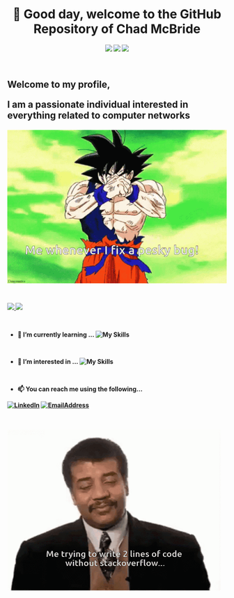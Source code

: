 <h1 align="center">👋 Good day, welcome to the GitHub Repository of <b>Chad McBride<b></h1>
<p align="center">
  <img src="https://img.shields.io/badge/Theoretically-Skeptic-brightgreen?style=for-the-badge" />
  <img src="https://img.shields.io/badge/Working On-World Domination-important?style=for-the-badge" />
  <img src="https://img.shields.io/badge/STATUS-ALWAYS Learning-red?style=for-the-badge" />
  </p>
<br/>

<p>
  <p align="center">
  <h2><p align="left">Welcome to my profile,</p>
    <p align="left">I am a passionate individual interested in everything related to computer networks<p></h2> 
  </p>
  <img align="center" alt="how coding is done" src="https://github.com/notChadBundy/notChadBundy/blob/8202ce238c8035fd51f101eab50075296fbcf3ab/Goku.gif" />
</p>

<br/>

<p align="left">
  <a href="https://github.com/notChadBundy">
    <img height="180em" src="https://github-readme-stats.vercel.app/api?username=notChadBundy&theme=buefy&show_icons=true" />
    <img height="180em" src="https://github-readme-stats.vercel.app/api/top-langs/?username=notChadBundy&theme=buefy&layout=compact" />
  </a>
</p>

<!--[![Chad's wakatime stats](https://github-readme-stats.vercel.app/api/wakatime?username=notChadBundy)](https://github.com/mobyschell/github-readme-stats)-->

<br/>

- 🌱 I’m currently learning ...
![My Skills](https://skillicons.dev/icons?i=python,java,kubernetes)

<br/>

- 👀 I’m interested in ...
![My Skills](https://skillicons.dev/icons?i=github,bash,docker,linux)

<br/>

- 📫 You can reach me using the following...
<p align="left">
  <a href="https://www.linkedin.com/in/notchadbundy" target="_blank"><img src="https://img.shields.io/badge/LinkedIn-%230077B5.svg?&style=flat-square&logo=linkedin&logoColor=white" alt="LinkedIn"></a>
  <a href=mailto:"djt2xo47k@mozmail.com" target="_blank"><img src="https://img.shields.io/badge/-Email%20Address-critical" alt="EmailAddress"></a>
  </p>

<br/>
<br/>

<img align="center" alt="coding how it's done" src="https://github.com/notChadBundy/notChadBundy/blob/3bb2ca7a6194ef0c2cc5cad5176bcc671cc2c21c/Coding%20gif.gif" />
